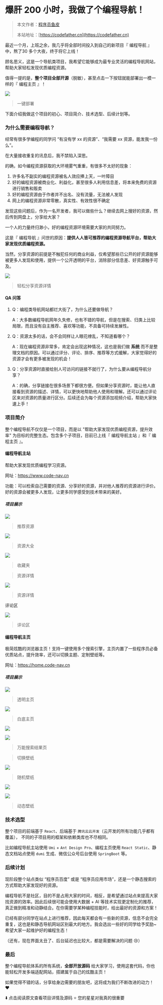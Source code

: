 # 爆肝 200 小时，我做了个编程导航！

> 本文作者：[程序员鱼皮](https://yuyuanweb.feishu.cn/wiki/Abldw5WkjidySxkKxU2cQdAtnah)
>
> 本站地址：[https://codefather.cn](https://codefather.cn)

最近一个月，上班之余，我几乎将全部时间投入到自己的新项目『 编程导航 』中，熬了30 多个大夜，终于将它上线！

顾名思义，这是一个导航类项目，我希望它能够成为最专业灵活的编程导航网站，帮助大家轻松发现优质编程资源。



值得一提的是，**整个项目全部开源**（脱敏），甚至点击一下按钮就能部署出一模一样的『 编程主页 』！

![](https://pic.yupi.icu/5563/202311081437427.png)

> 一键部署

下面介绍我做这个项目的初心、项目简介、技术选型、后续计划等。

### 为什么需要编程导航？

经常有很多学编程的同学问 “有没有学 xx 的资源”、“我需要 xx 资源，能发我一份么”。

在大量接收重复的讯息后，我不禁陷入深思。

的确，如今编程资源获取的大环境雾气重重，有很多不太好的现象：

1. 许多名不副实的编程资源被名人效应捧上天，一叶障目
2. 好的编程资源被商业化、利益化，甚至很多人利用信息差，将本来免费的资源进行销售和贩卖
3. 好的编程资源由于作者并不出名、没有流量，无法被人发现
4. 网上的编程资源非常零散，真实性、有效性很不确定

发现这些问题后，作为一名开发者，我可以做些什么？继续去网上搜好的资源，然后传到网盘上，分享给大家？

一个人的力量终归渺小，好的编程资源环境需要大家的共同努力。

这是『 编程导航 』问世的原因：**提供人人皆可推荐的编程资源导航平台，帮助大家发现优质编程资源。**

当然，分享资源的前提是不触犯任何的商业利益，仅希望那些已公开的好资源能够被更多人发现和使用，提供一个公开透明的平台，消除部分信息差、好资源触手可及。

![](https://pic.yupi.icu/5563/202311081437437.png)

> 轻松分享资源详情

#### QA 问答

1. Q：编程类导航网站都烂大街了，为什么还要做导航？

   A：大多数编程导航网年久失修，也有不错的导航，但是在搜索、归类上比较局限，而且没有自主推荐、喜欢等功能，不具备可持续发展性。

2. Q：资源太多的话，会不会同样让人眼花缭乱，不知道看哪个？

   A：现在编程资源非常多，肯定会出现这种情况，这也是我们做 **系统** 而不是整理文档的原因。可以通过评分、评论、排序、推荐等方式缓解，大家觉得好的资源才会有更多被发现的机会！

3. Q：分享资源时直接给别人可访问的链接不就行了，为什么要从编程导航分享？

   A：的确，分享链接在很多场景下都很方便。但如果分享资源时，能让他人直接看到资源的描述、详情，可以更快地帮助他人使用和理解。还可以通过评论区来对资源的质量进行区分。后续还会为每个资源添加视频介绍，帮助大家快速上手！

### 项目简介

整个编程导航不仅仅是一个项目，而是以 "帮助大家发现优质编程资源，提升效率" 为目标的完整生态。包含多个子项目，目前已上线『 编程导航主站 』和『 编程主页 』。

#### 编程导航主站

帮助大家发现优质编程学习资源。

网址：https://www.code-nav.cn

功能：可以检索自己需要的资源、分享好的资源，并对他人推荐的资源进行评价。好的资源会被更多人发现，让更多同学感受到技术带来的美好。

##### 项目展示

![](https://pic.yupi.icu/5563/202311081437496.png)

> 推荐资源

![](https://pic.yupi.icu/5563/202311081437499.png)

> 资源大全

![](https://pic.yupi.icu/5563/202311081437418.png)

> 收藏夹

> 资源详情

![](https://pic.yupi.icu/5563/202311081437454.png)

> 资源详情

评论区

![](https://pic.yupi.icu/5563/202311081437960.png)

> 评论区

#### 编程导航主页

极简炫酷的浏览器主页！支持一键使用多个搜索引擎，主页内置了一些程序员必备优质站点，提升效率，还可以切换主题、定制壁纸等。

网址：https://home.code-nav.cn

##### 项目展示

![](https://pic.yupi.icu/5563/202311081438026.png)

> 透明主页

![](https://pic.yupi.icu/5563/202311081438270.png)

> 白底主页

![](https://pic.yupi.icu/5563/202311081438283.png)

![](https://pic.yupi.icu/5563/202311081438308.png)

> 万能搜索结果页

> 切换壁纸

![](https://pic.yupi.icu/5563/202311081438450.png)

> 随机壁纸

![](https://pic.yupi.icu/5563/202311081438543.png)

![](https://pic.yupi.icu/5563/202311081438795.png)

> 动态壁纸

### 技术选型

整个项目的前端基于 `React`、后端基于 `腾讯云云开发`（云开发的所有功能几乎都有覆盖）， 不同的子项目用的框架和依赖类库也不尽相同。

比如编程导航主站使用 `Umi` + `Ant Design Pro`、编程主页使用 `React Static`、静态文档站点使用 `dumi` 生成、微信公众号后台使用 `SpringBoot` 等。

### 后续计划

现阶段整个站点类似 “程序员百度” 或是 “程序员应用市场”，还是一个静态搜索的方式帮助大家发现好的资源。

编程导航不是社区，目的不是占用大家的时间，相反，是希望通过站点来提高大家找资源的效率。因此后续很可能会使用大数据 + AI 等技术实现更定制化的推荐，真正做到精准和动静结合。在你需要学某种编程技能时，给出最好的资源和方案！

已经有部分同学在站点上进行推荐，因此每天都会有一些新的资源，信息不会完全重复，这也是和静态导航网站区别最大的地方。我会选出一些好的同学给予奖励~ 希望大家一起维护好的编程生态！

（还有，现在界面太丑了、后台延迟也比较大，都是需要解决的问题 😢）

### 最后

整个编程导航体系的所有系统，**全部开放源码** 给大家学习，使用这套代码，你也能轻松开发多端适配网站，搭建属于自己的炫酷主页！

如果觉得不错的话，分享给身边需要的朋友吧，这将成为我们不断改进的动力！❤️

⬇️ 点击阅读原文查看项目详情及源码 ⭐ 您的星星对我真的很重要